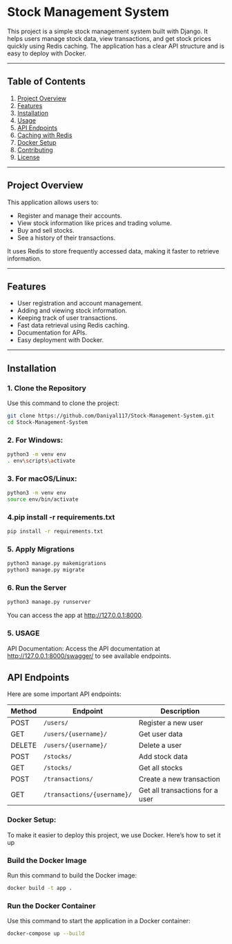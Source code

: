 # Stock Management System

This project is a simple stock management system built with Django. It helps users manage stock data, view transactions, and get stock prices quickly using Redis caching. The application has a clear API structure and is easy to deploy with Docker.

---

## Table of Contents

1. [Project Overview](#project-overview)
2. [Features](#features)
3. [Installation](#installation)
4. [Usage](#usage)
5. [API Endpoints](#api-endpoints)
6. [Caching with Redis](#caching-with-redis)
7. [Docker Setup](#docker-setup)
8. [Contributing](#contributing)
9. [License](#license)

---

## Project Overview

This application allows users to:
- Register and manage their accounts.
- View stock information like prices and trading volume.
- Buy and sell stocks.
- See a history of their transactions.

It uses Redis to store frequently accessed data, making it faster to retrieve information.

---

## Features

- User registration and account management.
- Adding and viewing stock information.
- Keeping track of user transactions.
- Fast data retrieval using Redis caching.
- Documentation for APIs.
- Easy deployment with Docker.

---

## Installation

### 1. Clone the Repository

Use this command to clone the project:

```bash
git clone https://github.com/Daniyal117/Stock-Management-System.git
cd Stock-Management-System
```

### 2. For Windows:

```bash
python3 -m venv env
. env\scripts\activate 
```

### 3. For macOS/Linux:


```bash
python3 -m venv env
source env/bin/activate
```

### 4.pip install -r requirements.txt
```bash
pip install -r requirements.txt
```

### 5. Apply Migrations
```bash
python3 manage.py makemigrations
python3 manage.py migrate
```
### 6. Run the Server
```bash
python3 manage.py runserver
```
You can access the app at http://127.0.0.1:8000.

### 5. USAGE
API Documentation: Access the API documentation at http://127.0.0.1:8000/swagger/ to see available endpoints.

## API Endpoints

Here are some important API endpoints:

| Method | Endpoint                        | Description                         |
|--------|---------------------------------|-------------------------------------|
| POST   | `/users/`                       | Register a new user                |
| GET    | `/users/{username}/`            | Get user data                      |
| DELETE | `/users/{username}/`            | Delete a user                      |
| POST   | `/stocks/`                      | Add stock data                     |
| GET    | `/stocks/`                      | Get all stocks                     |
| POST   | `/transactions/`                | Create a new transaction           |
| GET    | `/transactions/{username}/`      | Get all transactions for a user    |



###  Docker Setup:
To make it easier to deploy this project, we use Docker. Here’s how to set it up

### Build the Docker Image
Run this command to build the Docker image:
```bash
docker build -t app .
```
### Run the Docker Container
Use this command to start the application in a Docker container:
```bash
docker-compose up --build
```


